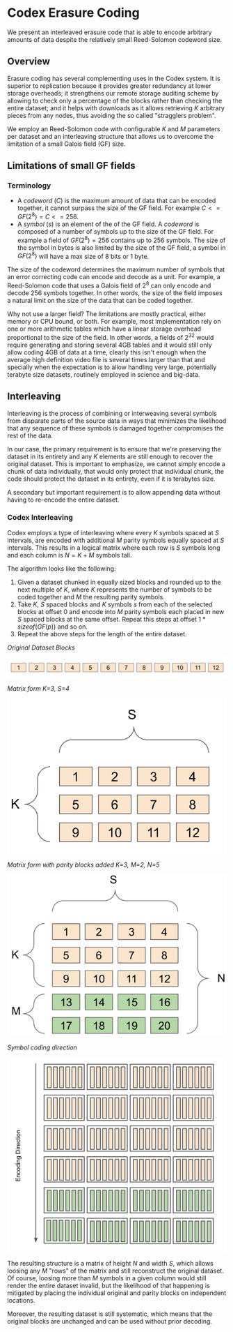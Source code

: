 # Codex Erasure Coding

We present an interleaved erasure code that is able to encode arbitrary amounts of data despite the relatively small Reed-Solomon codeword size.

## Overview

Erasure coding has several complementing uses in the Codex system. It is superior to replication because it provides greater redundancy at lower storage overheads; it strengthens our remote storage auditing scheme by allowing to check only a percentage of the blocks rather than checking the entire dataset; and it helps with downloads as it allows retrieving $K$ arbitrary pieces from any nodes, thus avoiding the so called "stragglers problem".

We employ an Reed-Solomon code with configurable $K$ and $M$ parameters per dataset and an interleaving structure that allows us to overcome the limitation of a small Galois field (GF) size.

## Limitations of small GF fields

### Terminology

- A $codeword$ ($C$) is the maximum amount of data that can be encoded together, it cannot surpass the size of the GF field. For example $C <= GF(2^8) = C <= 256$.
- A $symbol$ ($s$) is an element of the of the GF field. A $codeword$ is composed of a number of symbols up to the size of the GF field. For example a field of $GF(2^8) = 256$ contains up to 256 symbols. The size of the symbol in bytes is also limited by the size of the GF field, a symbol in $GF(2^8)$ will have a max size of 8 bits or 1 byte.

The size of the codeword determines the maximum number of symbols that an error correcting code can encode and decode as a unit. For example, a Reed-Solomon code that uses a Galois field of $2^8$ can only encode and decode 256 symbols together. In other words, the size of the field imposes a natural limit on the size of the data that can be coded together.

Why not use a larger field? The limitations are mostly practical, either memory or CPU bound, or both. For example, most implementation rely on one or more arithmetic tables which have a linear storage overhead proportional to the size of the field. In other words, a fields of $2^{32}$ would require generating and storing several 4GB tables and it would still only allow coding 4GB of data at a time, clearly this isn't enough when the average high definition video file is several times larger than that and specially when the expectation is to allow handling very large, potentially terabyte size datasets, routinely employed in science and big-data.

## Interleaving

Interleaving is the process of combining or interweaving several symbols from disparate parts of the source data in ways that minimizes the likelihood that any sequence of these symbols is damaged together compromises the rest of the data.

In our case, the primary requirement is to ensure that we're preserving the dataset in its entirety and any $K$ elements are still enough to recover the original dataset. This is important to emphasize, we cannot simply encode a chunk of data individually, that would only protect that individual chunk, the code should protect the dataset in its entirety, even if it is terabytes size.

A secondary but important requirement is to allow appending data without having to re-encode the entire dataset.

### Codex Interleaving

Codex employs a type of interleaving where every $K$ symbols spaced at $S$ intervals, are encoded with additional $M$ parity symbols equally spaced at $S$ intervals. This results in a logical matrix where each row is $S$ symbols long and each column is $N=K+M$ symbols tall.


The algorithm looks like the following:

1) Given a dataset chunked in equally sized blocks and rounded up to the next multiple of $K$, where $K$ represents the number of symbols to be coded together and $M$ the resulting parity symbols.
2) Take $K$, $S$ spaced blocks and $K$ symbols $s$ from each of the selected blocks at offset 0 and encode into $M$ parity symbols each placed in new $S$ spaced blocks at the same offset. Repeat this steps at offset $1*sizeof(GF(p))$ and so on.
3) Repeat the above steps for the length of the entire dataset.

_Original Dataset Blocks_

![](./figs/blocks.svg)

_Matrix form K=3, S=4_

![](./figs/matrix1.svg)

_Matrix form with parity blocks added K=3, M=2, N=5_

![](./figs/matrix2.svg)

_Symbol coding direction_

![](./figs/matrix3.svg)

The resulting structure is a matrix of height $N$ and width $S$, which allows loosing any $M$ "rows" of the matrix and still reconstruct the original dataset. Of course, loosing more than $M$ symbols in a given column would still render the entire dataset invalid, but the likelihood of that happening is mitigated by placing the individual original and parity blocks on independent locations.

Moreover, the resulting dataset is still systematic, which means that the original blocks are unchanged and can be used without prior decoding.

